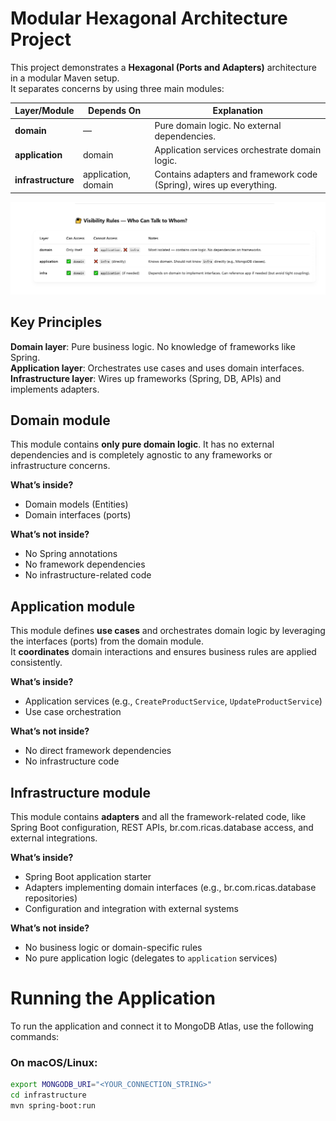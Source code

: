 # Modular Hexagonal Architecture Project

This project demonstrates a **Hexagonal (Ports and Adapters)** architecture in a modular Maven setup.  
It separates concerns by using three main modules:

| **Layer/Module**   | **Depends On**        | **Explanation**                                                            |
|---------------------|-----------------------|----------------------------------------------------------------------------|
| **domain**         | —                     | Pure domain logic. No external dependencies.                               |
| **application**    | domain                | Application services orchestrate domain logic.                              |
| **infrastructure** | application, domain   | Contains adapters and framework code (Spring), wires up everything.        |

![Layers separation Image](./images/layers.PNG)

## Key Principles

 **Domain layer**: Pure business logic. No knowledge of frameworks like Spring.  
 **Application layer**: Orchestrates use cases and uses domain interfaces.  
 **Infrastructure layer**: Wires up frameworks (Spring, DB, APIs) and implements adapters.

## Domain module

This module contains **only pure domain logic**. It has no external dependencies and is completely agnostic to any frameworks or infrastructure concerns.

**What’s inside?**
- Domain models (Entities)
- Domain interfaces (ports)

**What’s not inside?**
- No Spring annotations
- No framework dependencies
- No infrastructure-related code

## Application module

This module defines **use cases** and orchestrates domain logic by leveraging the interfaces (ports) from the domain module.  
It **coordinates** domain interactions and ensures business rules are applied consistently.

**What’s inside?**
- Application services (e.g., `CreateProductService`, `UpdateProductService`)
- Use case orchestration

**What’s not inside?**
- No direct framework dependencies
- No infrastructure code

## Infrastructure module

This module contains **adapters** and all the framework-related code, like Spring Boot configuration, REST APIs, br.com.ricas.database access, and external integrations.

**What’s inside?**
- Spring Boot application starter
- Adapters implementing domain interfaces (e.g., br.com.ricas.database repositories)
- Configuration and integration with external systems

**What’s not inside?**
- No business logic or domain-specific rules
- No pure application logic (delegates to `application` services)

 
# Running the Application

To run the application and connect it to MongoDB Atlas, use the following commands:

### On macOS/Linux:

```bash
export MONGODB_URI="<YOUR_CONNECTION_STRING>"
cd infrastructure
mvn spring-boot:run
